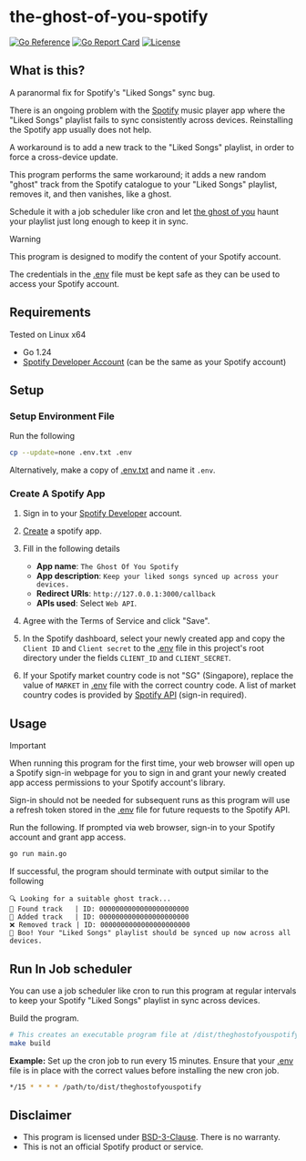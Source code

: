 # the-ghost-of-you-spotify

[![Go Reference](https://img.shields.io/badge/go-reference-blue?logo=go&logoColor=white&style=for-the-badge)](https://pkg.go.dev/github.com/elliotwutingfeng/the-ghost-of-you-spotify)
[![Go Report Card](https://goreportcard.com/badge/github.com/elliotwutingfeng/the-ghost-of-you-spotify?style=for-the-badge)](https://goreportcard.com/report/github.com/elliotwutingfeng/the-ghost-of-you-spotify)
[![License](https://img.shields.io/badge/LICENSE-BSD--3--CLAUSE-GREEN?style=for-the-badge)](LICENSE)

## What is this?

A paranormal fix for Spotify's "Liked Songs" sync bug.

There is an ongoing problem with the [Spotify](https://spotify.com) music player app where the "Liked Songs" playlist fails to sync consistently across devices. Reinstalling the Spotify app usually does not help.

A workaround is to add a new track to the "Liked Songs" playlist, in order to force a cross-device update.

This program performs the same workaround; it adds a new random "ghost" track from the Spotify catalogue to your "Liked Songs" playlist, removes it, and then vanishes, like a ghost.

Schedule it with a job scheduler like cron and let [the ghost of you](https://en.wikipedia.org/wiki/The_Ghost_of_You) haunt your playlist just long enough to keep it in sync.

> [!WARNING]
> This program is designed to modify the content of your Spotify account.
>
> The credentials in the [.env](./.env) file must be kept safe as they can be used to access your Spotify account.

## Requirements

Tested on Linux x64

-   Go 1.24
-   [Spotify Developer Account](https://developer.spotify.com) (can be the same as your Spotify account)

## Setup

### Setup Environment File

Run the following

```bash
cp --update=none .env.txt .env
```

Alternatively, make a copy of [.env.txt](./.env.txt) and name it `.env`.

### Create A Spotify App

1. Sign in to your [Spotify Developer](https://developer.spotify.com) account.
1. [Create](https://developer.spotify.com/dashboard/create) a spotify app.
1. Fill in the following details

    - **App name**: `The Ghost Of You Spotify`
    - **App description**: `Keep your liked songs synced up across your devices.`
    - **Redirect URIs**: `http://127.0.0.1:3000/callback`
    - **APIs used**: Select `Web API`.

1. Agree with the Terms of Service and click "Save".
1. In the Spotify dashboard, select your newly created app and copy the `Client ID` and `Client secret` to the [.env](./.env) file in this project's root directory under the fields `CLIENT_ID` and `CLIENT_SECRET`.
1. If your Spotify market country code is not "SG" (Singapore), replace the value of `MARKET` in [.env](./.env) file with the correct country code. A list of market country codes is provided by [Spotify API](https://developer.spotify.com/documentation/web-api/reference/get-available-markets) (sign-in required).

## Usage

> [!IMPORTANT]
> When running this program for the first time, your web browser will open up a Spotify sign-in webpage for you to sign in and grant your newly created app access permissions to your Spotify account's library.
>
> Sign-in should not be needed for subsequent runs as this program will use a refresh token stored in the [.env](./.env) file for future requests to the Spotify API.

Run the following. If prompted via web browser, sign-in to your Spotify account and grant app access.

```bash
go run main.go
```

If successful, the program should terminate with output similar to the following

```text
🔍 Looking for a suitable ghost track...
🎯 Found track   | ID: 0000000000000000000000
📝 Added track   | ID: 0000000000000000000000
❌ Removed track | ID: 0000000000000000000000
👻 Boo! Your "Liked Songs" playlist should be synced up now across all devices.
```

## Run In Job scheduler

You can use a job scheduler like cron to run this program at regular intervals to keep your Spotify "Liked Songs" playlist in sync across devices.

Build the program.

```bash
# This creates an executable program file at /dist/theghostofyouspotify
make build
```

**Example:** Set up the cron job to run every 15 minutes. Ensure that your [.env](./.env) file is in place with the correct values before installing the new cron job.

```bash
*/15 * * * * /path/to/dist/theghostofyouspotify
```

## Disclaimer

-   This program is licensed under [BSD-3-Clause](LICENSE). There is no warranty.
-   This is not an official Spotify product or service.
